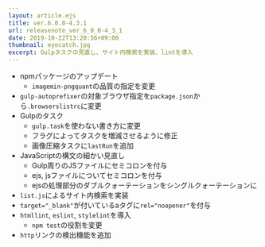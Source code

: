 ```yaml
---
layout: article.ejs
title: ver.6.0.0-4.3.1
url: releasenote_ver_6_0_0-4_3_1
date: 2019-10-22T13:20:56+09:00
thumbnail: eyecatch.jpg
excerpt: Gulpタスクの見直し、サイト内検索を実装、lintを導入
---
```


- npmパッケージのアップデート
    - `imagemin-pngquant`の品質の指定を変更
- `gulp-autoprefixer`の対象ブラウザ指定を`package.json`から`.browserslistrc`に変更
- Gulpのタスク
    - `gulp.task`を使わない書き方に変更
    - フラグによってタスクを増減させるように修正
    - 画像圧縮タスクに`lastRun`を追加
- JavaScriptの構文の細かい見直し
    - Gulp周りのJSファイルにセミコロンを付与
    - ejs, jsファイルについてセミコロンを付与
    - ejsの処理部分のダブルクォーテーションをシングルクォーテーションに
- `list.js`によるサイト内検索を実装
- `target="_blank"`が付いているaタグに`rel="noopener"`を付与
- `htmllint`, `eslint`, `stylelint`を導入
    - `npm test`の役割を変更
- `http`リンクの検出機能を追加